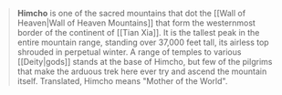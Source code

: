 > **Himcho** is one of the sacred mountains that dot the [[Wall of Heaven|Wall of Heaven Mountains]] that form the westernmost border of the continent of [[Tian Xia]]. It is the tallest peak in the entire mountain range, standing over 37,000 feet tall, its airless top shrouded in perpetual winter. A range of temples to various [[Deity|gods]] stands at the base of Himcho, but few of the pilgrims that make the arduous trek here ever try and ascend the mountain itself. Translated, Himcho means "Mother of the World".








